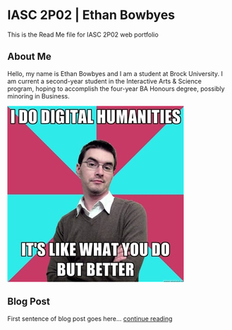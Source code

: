 # IASC 2P02 | Ethan Bowbyes
This is the Read Me file for IASC 2P02 web portfolio

## About Me
Hello, my name is Ethan Bowbyes and I am a student at Brock University. I am current a second-year student in the Interactive Arts & Science program, hoping to accomplish the four-year BA Honours degree, possibly minoring in Business.

![](images/i-do-digital-humanities.jpg)

## Blog Post
First sentence of blog post goes here... [continue reading](blog)
